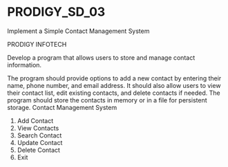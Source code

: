 # PRODIGY_SD_03
Implement a Simple Contact Management System

PRODIGY INFOTECH

Develop a program that allows users to store and manage contact information.

The program should provide options to add a new contact by entering their name, phone number, and email address. It should also allow users to view their contact list, edit existing contacts, and delete contacts if needed. The program should store the contacts in memory or in a file for persistent storage.
Contact Management System
1. Add Contact
2. View Contacts
3. Search Contact
4. Update Contact
5. Delete Contact
6. Exit
